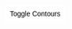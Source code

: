 <!DOCTYPE html>
<html>
<head>
    <meta charset="utf-8">
    <title>Mapbox User Location with Trails</title>
    <meta name="viewport" content="initial-scale=1,maximum-scale=1,user-scalable=no">
    <link href="https://api.mapbox.com/mapbox-gl-js/v3.7.0/mapbox-gl.css" rel="stylesheet">
    <script src="https://api.mapbox.com/mapbox-gl-js/v3.7.0/mapbox-gl.js"></script>
    <style>
        body { margin: 0; padding: 0; }
        #map { position: absolute; top: 0; bottom: 0; width: 100%; }
        #toggle-contours {
            position: absolute;
            top: 10px;
            left: 10px;
            z-index: 1;
            background-color: white;
            padding: 10px;
            border: none;
            cursor: pointer;
            font-size: 14px;
        }
    </style>
</head>
<body>
    <div id="map"></div>
    <button id="toggle-contours">Toggle Contours</button>
    <script>
        mapboxgl.accessToken = 'pk.eyJ1IjoicmVhY2hhYm92ZSIsImEiOiJja2hlenc1a3cwbTloMnByejU3Z3JoMXVjIn0.EojHQhHk73D3XVIXMyXbAg';
        const map = new mapboxgl.Map({
            container: 'map',
            style: 'mapbox://styles/mapbox/satellite-streets-v12', // Aerial imagery with streets overlay
            center: [-79.070756, 44.031415], // Initial map center [longitude, latitude]
            zoom: 16
        });

        // Geolocate control to find user location
        const geolocateControl = new mapboxgl.GeolocateControl({
            positionOptions: {
                enableHighAccuracy: true
            },
            trackUserLocation: true,
            showUserHeading: true
        });
        map.addControl(geolocateControl);

        geolocateControl.on('geolocate', (e) => {
            const { longitude, latitude } = e.coords;
            map.flyTo({
                center: [longitude, latitude],
                zoom: 15
            });
        });

        const trails = [
            { type: "Hiking", url: "https://reachabove.ca/geojson/Hiking.geojson", color: "#fa0098" },
            { type: "Snowshoe", url: "https://reachabove.ca/geojson/Snowshoe.geojson", color: "#00bdc7" },
            { type: "MountainBike", url: "https://reachabove.ca/geojson/MountainBike.geojson", color: "#ffde5a" },
            { type: "Connector", url: "https://reachabove.ca/geojson/connector_Durham.geojson", color: "#ffde5a" }
        ];

        map.on('load', () => {
            map.setPaintProperty('satellite', 'raster-saturation', -1);

            trails.forEach(trail => {
                map.addSource(trail.type, {
                    type: 'geojson',
                    data: trail.url
                });
                map.addLayer({
                    id: trail.type,
                    type: 'line',
                    source: trail.type,
                    layout: {
                        'line-join': 'round',
                        'line-cap': 'round'
                    },
                    paint: {
                        'line-color': trail.color,
                        'line-width': 3
                    }
                });

                map.on('mouseenter', trail.type, () => {
                    map.getCanvas().style.cursor = 'pointer';
                });

                map.on('mouseleave', trail.type, () => {
                    map.getCanvas().style.cursor = '';
                });

                map.on('click', trail.type, (e) => {
                    new mapboxgl.Popup()
                        .setLngLat(e.lngLat)
                        .setHTML(`<strong>${trail.type} Trail</strong>`)
                        .addTo(map);
                });
            });

            // Add contours layer
            map.addSource('contours', {
                type: 'vector',
                url: 'mapbox://reachabove.5dvu4zig' // Your contours source
            });

            map.addLayer({
                id: 'contours-layer',
                type: 'line',
                source: 'contours',
                'source-layer': 'contours_1m_Parcel-8zw58j', // Your source layer
                layout: {
                    'line-join': 'round',
                    'line-cap': 'round'
                },
                paint: {
                    'line-color': '#000000',
                    'line-width': 1
                }
            });

            // Toggle contours visibility
            let contoursVisible = true;
            document.getElementById('toggle-contours').addEventListener('click', () => {
                contoursVisible = !contoursVisible;
                map.setLayoutProperty(
                    'contours-layer',
                    'visibility',
                    contoursVisible ? 'visible' : 'none'
                );
            });
        });
    </script>
</body>
</html>
